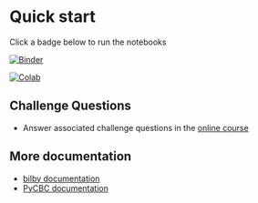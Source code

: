 # Quick start

Click a badge below to run the notebooks

[![Binder](https://mybinder.org/badge_logo.svg)](https://mybinder.org/v2/gh/gw-odw/odw/HEAD)

[![Colab](https://colab.research.google.com/assets/colab-badge.svg)](https://colab.research.google.com/github/gw-odw/odw/blob/main/)

## Challenge Questions

* Answer associated challenge questions in the [online course](https://learn.gwosc.org)

## More documentation

* [bilby documentation](https://lscsoft.docs.ligo.org/bilby/index.html)
* [PyCBC documentation](https://pycbc.org/pycbc/latest/html/)
